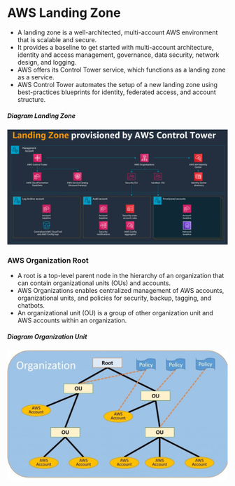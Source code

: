 # AWS Landing Zone
 - A landing zone is a well-architected, multi-account AWS environment that is scalable and secure.
 - It provides a baseline to get started with multi-account architecture, identity and access management, governance, data security, network design, and logging.
 - AWS offers its Control Tower service, which functions as a landing zone as a service.
 - AWS Control Tower automates the setup of a new landing zone using best-practices blueprints for identity, federated access, and account structure.

##### Diagram Landing Zone

<img src="https://github.com/mevasaroj/CLOUD/blob/main/AWS/AWS_Landing_Zone/Architect_Diagram/aws-control-tower.png" width="900" />


### AWS Organization Root
 - A root is a top-level parent node in the hierarchy of an organization that can contain organizational units (OUs) and accounts.
 - AWS Organizations enables centralized management of AWS accounts, organizational units, and policies for security, backup, tagging, and chatbots.
 - An organizational unit (OU) is a group of other organization unit and AWS accounts within an organization.

##### Diagram Organization Unit
<img src="https://github.com/mevasaroj/CLOUD/blob/main/AWS/AWS_Landing_Zone/Architect_Diagram/AWS_OU.jpg" width="600" />

